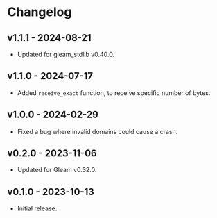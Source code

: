 # Changelog

## v1.1.1 - 2024-08-21

- Updated for gleam_stdlib v0.40.0.

## v1.1.0 - 2024-07-17

- Added `receive_exact` function, to receive specific number of bytes.

## v1.0.0 - 2024-02-29

- Fixed a bug where invalid domains could cause a crash.

## v0.2.0 - 2023-11-06

- Updated for Gleam v0.32.0.

## v0.1.0 - 2023-10-13

- Initial release.
